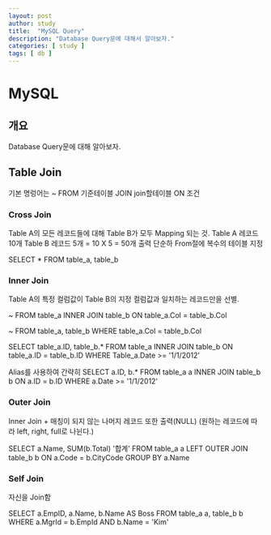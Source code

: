 ```yaml
---
layout: post
author: study
title:  "MySQL Query"
description: "Database Query문에 대해서 알아보자."
categories: [ study ]
tags: [ db ]
---
```


# MySQL

## 개요
 Database Query문에 대해 알아보자.

## Table Join
 기본 명렁어는 ~ FROM 기준테이블 JOIN join할테이블 ON 조건
 
### Cross Join
 Table A의 모든 레코드들에 대해 Table B가 모두 Mapping 되는 것.
  Table A 레코드 10개 Table B 레코드 5개 = 10 X 5 = 50개 출력
 단순하 From절에 복수의 테이블 지정
  
   SELECT * FROM table_a, table_b


### Inner Join
 Table A의 특정 컬럼값이 Table B의 지정 컬럼값과 일치하는 레코드만을 선별.

  ~ FROM table_a INNER JOIN table_b ON table_a.Col = table_b.Col

  ~ FROM table_a, table_b WHERE table_a.Col = table_b.Col

  SELECT table_a.ID, table_b.* FROM table_a INNER JOIN table_b ON table_a.ID = table_b.ID WHERE Table_a.Date >= '1/1/2012'

 Alias를 사용하여 간략히
  SELECT a.ID, b.* FROM table_a a INNER JOIN table_b b ON a.ID = b.ID WHERE a.Date >= '1/1/2012'

### Outer Join
 Inner Join + 매칭이 되지 않는 나머지 레코드 또한 출력(NULL) (원하는 레코드에 따라 left, right, full로 나뉜다.)
  
  SELECT a.Name, SUM(b.Total) '합계' FROM table_a a LEFT OUTER JOIN table_b b ON a.Code = b.CityCode GROUP BY a.Name

 ### Self Join
 자신을 Join함
  
  SELECT a.EmpID, a.Name, b.Name AS Boss FROM table_a a, table_b b  WHERE a.MgrId = b.EmpId AND b.Name = 'Kim'
